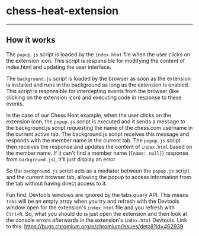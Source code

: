 # chess-heat-extension

---

## How it works

The `popup.js` script is loaded by the `index.html` file when the user clicks on the extension icon. This script is responsible for modifying the content of index.html and updating the user interface.

The `background.js` script is loaded by the browser as soon as the extension is installed and runs in the background as long as the extension is enabled. This script is responsible for intercepting events from the browser (like clicking on the extension icon) and executing code in response to these events.

In the case of our Chess Heat example, when the user clicks on the extension icon, the `popup.js` script is executed and it sends a message to the background.js script requesting the name of the chess.com username in the current active tab. The background.js script receives this message and responds with the member name in the current tab. The `popup.js` script then receives the response and updates the content of `index.html` based on the member name. If it can't find a member name (`{name: null}`) response from `background.js`), it'll just display an error.

So the `background.js` script acts as a mediator between the `popup.js` script and the current browser tab, allowing the popup to access information from the tab without having direct access to it.

Fun find: Devtools windows are ignored by the tabs.query API. This means `tabs` will be an empty array when you try and refresh with the Devtools window open for the extension's `index.html` file and you refresh with `Ctrl+R`. So, what you should do is just open the extension and then look at the console errors afterwards in the extension's `index.html` Devtools. Link to this: https://bugs.chromium.org/p/chromium/issues/detail?id=462939.
